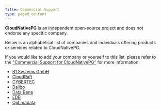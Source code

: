 ```yaml
---
Title: Commercial Support
type: paged_content
---
```


**CloudNativePG** is an independent open-source project and does not endorse
any specific company.

Below is an alphabetical list of companies and individuals offering products or
services related to CloudNativePG.

If you would like to add your company or yourself to this list, please refer to
the ["Commercial Support for CloudNativePG"](https://github.com/cloudnative-pg/cloudnative-pg/blob/main/SUPPORT.md)
for more information.

* [B1 Systems GmbH](https://www.b1-systems.de/consulting/)
* [CloudRaft](https://www.cloudraft.io/postgresql-consulting/)
* [CYBERTEC](https://www.cybertec-postgresql.com/en/services/cloudnativepg-postgresql-support/)
* [Dalibo](https://www.dalibo.com/services)
* [Data Bene](https://www.data-bene.io/en/)
* [EDB](https://enterprisedb.com)
* [Optimadata](https://www.optimadata.nl/cloudnativepg)
